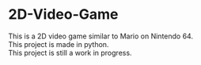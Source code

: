 # 2D-Video-Game

This is a 2D video game similar to Mario on Nintendo 64. \
This project is made in python. \
This project is still a work in progress.

